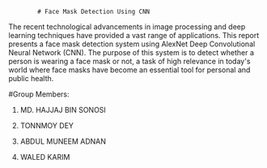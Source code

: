 			# Face Mask Detection Using CNN

The recent technological advancements in image processing and deep learning techniques have provided a vast range 
of applications. This report presents a face mask detection system using AlexNet Deep Convolutional Neural Network (CNN). The
purpose of this system is to detect whether a person is wearing a face mask or not, a task of high relevance in today's world where 
face masks have become an essential tool for personal and public health.


#Group Members: 

1. MD. HAJJAJ BIN SONOSI

2. TONNMOY DEY

3. ABDUL MUNEEM ADNAN

4. WALED KARIM
